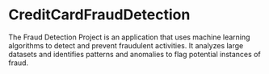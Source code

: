 # CreditCardFraudDetection
The Fraud Detection Project is an application that uses machine learning algorithms to detect and prevent fraudulent activities. It analyzes large datasets and identifies patterns and anomalies to flag potential instances of fraud. 
